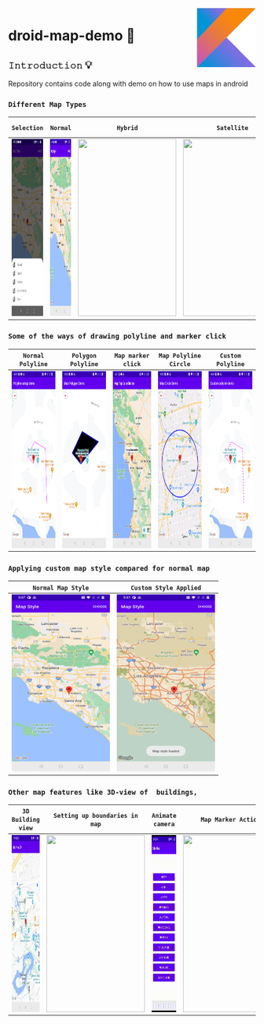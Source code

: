 <img src="https://github.com/devrath/devrath/blob/master/images/kotlin_logo.png" align="right" title="Kotlin Logo" width="120">

# droid-map-demo 🧞‍

## **`𝙸𝚗𝚝𝚛𝚘𝚍𝚞𝚌𝚝𝚒𝚘𝚗`** 💡
Repository contains code along with demo on how to use maps in android 




### **`Different Map Types`**
`Selection` | `Normal` | `Hybrid` | `Satellite` | `Custom-Marker` |
--- | --- | --- | --- | --- |
<img src="https://github.com/devrath/droid-map-demo/blob/main/assets/demos/MapType/select.png" width="200" height="360"/> | <img src="https://github.com/devrath/droid-map-demo/blob/main/assets/demos/MapType/1.png" width="200" height="360"/> | <img src="https://github.com/devrath/droid-map-demo/blob/main/assets/demos/MapType/2.png" width="200" height="360"/>| <img src="https://github.com/devrath/droid-map-demo/blob/main/assets/demos/MapType/3.png" width="200" height="360"/>| <img src="https://github.com/devrath/droid-map-demo/blob/main/assets/demos/MapType/4.png" width="200" height="360"/>|
### **`Some of the ways of drawing polyline and marker click`**
`Normal Polyline` | `Polygon Polyline` | `Map marker click` | `Map Polyline Circle` | `Custom Polyline` |
--- | --- | --- | --- | --- |
<img src="https://github.com/devrath/droid-map-demo/blob/main/assets/demos/polyline/polyline_demo.png" width="200" height="360"/> | <img src="https://github.com/devrath/droid-map-demo/blob/main/assets/demos/polyline/map_polygon_demo.png" width="200" height="360"/> | <img src="https://github.com/devrath/droid-map-demo/blob/main/assets/demos/polyline/map_marker_click.png" width="200" height="360"/>| <img src="https://github.com/devrath/droid-map-demo/blob/main/assets/demos/polyline/map_circle_demo.png" width="200" height="360"/>| <img src="https://github.com/devrath/droid-map-demo/blob/main/assets/demos/polyline/custom_polyline_demo.png" width="200" height="360"/>|
### **`Applying custom map style compared for normal map`**
`Normal Map Style` | `Custom Style Applied` |
--- | --- |
<img src="https://github.com/devrath/droid-map-demo/blob/main/assets/demos/CustomType/Normal.png" width="200" height="360"/> | <img src="https://github.com/devrath/droid-map-demo/blob/main/assets/demos/CustomType/CustomStyle.png" width="200" height="360"/> |
### **`Other map features like 3D-view of  buildings,`**
`3D Building view` | `Setting up boundaries in map` | `Animate camera` | `Map Marker Actions` |
--- | --- | --- | --- |
<img src="https://github.com/devrath/droid-map-demo/blob/main/assets/demos/3d/3D.png" width="200" height="360"/> | <img src="https://github.com/devrath/droid-map-demo/blob/main/assets/demos/boundaries/boundaries.gif" width="200" height="360"/> | <img src="https://github.com/devrath/droid-map-demo/blob/main/assets/demos/animateCamera/animate_camera.gif" width="200" height="360"/>| <img src="https://github.com/devrath/droid-map-demo/blob/main/assets/demos/markerAction/marker_action.gif" width="200" height="360"/>|
